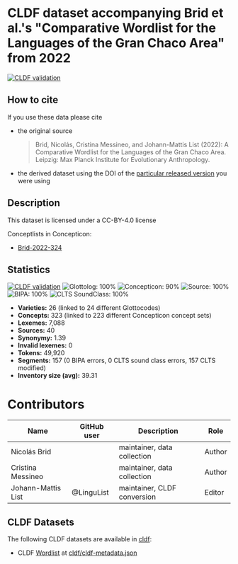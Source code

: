 # CLDF dataset accompanying Brid et al.'s "Comparative Wordlist for the Languages of the Gran Chaco Area" from 2022

[![CLDF validation](https://github.com/lexibank/chacolanguages/workflows/CLDF-validation/badge.svg)](https://github.com/lexibank/chacolanguages/actions?query=workflow%3ACLDF-validation)

## How to cite

If you use these data please cite
- the original source
  > Brid, Nicolás, Cristina Messineo, and Johann-Mattis List (2022): A Comparative Wordlist for the Languages of the Gran Chaco Area. Leipzig: Max Planck Institute for Evolutionary Anthropology.
- the derived dataset using the DOI of the [particular released version](../../releases/) you were using

## Description


This dataset is licensed under a CC-BY-4.0 license


Conceptlists in Concepticon:
- [Brid-2022-324](https://concepticon.clld.org/contributions/Brid-2022-324)
## Statistics


[![CLDF validation](https://github.com/lexibank/chacolanguages/workflows/CLDF-validation/badge.svg)](https://github.com/lexibank/chacolanguages/actions?query=workflow%3ACLDF-validation)
![Glottolog: 100%](https://img.shields.io/badge/Glottolog-100%25-brightgreen.svg "Glottolog: 100%")
![Concepticon: 90%](https://img.shields.io/badge/Concepticon-90%25-green.svg "Concepticon: 90%")
![Source: 100%](https://img.shields.io/badge/Source-100%25-brightgreen.svg "Source: 100%")
![BIPA: 100%](https://img.shields.io/badge/BIPA-100%25-brightgreen.svg "BIPA: 100%")
![CLTS SoundClass: 100%](https://img.shields.io/badge/CLTS%20SoundClass-100%25-brightgreen.svg "CLTS SoundClass: 100%")

- **Varieties:** 26 (linked to 24 different Glottocodes)
- **Concepts:** 323 (linked to 223 different Concepticon concept sets)
- **Lexemes:** 7,088
- **Sources:** 40
- **Synonymy:** 1.39
- **Invalid lexemes:** 0
- **Tokens:** 49,920
- **Segments:** 157 (0 BIPA errors, 0 CLTS sound class errors, 157 CLTS modified)
- **Inventory size (avg):** 39.31

# Contributors

Name | GitHub user | Description | Role
--- | --- | --- | ---
Nicolás Brid | | maintainer, data collection | Author
Cristina Messineo | | maintainer, data collection | Author
Johann-Mattis List | @LinguList | maintainer, CLDF conversion | Editor




## CLDF Datasets

The following CLDF datasets are available in [cldf](cldf):

- CLDF [Wordlist](https://github.com/cldf/cldf/tree/master/modules/Wordlist) at [cldf/cldf-metadata.json](cldf/cldf-metadata.json)